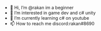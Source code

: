 - 👋 Hi, I’m @rakan im a beginner
- 👀 I’m interested in game dev and c# unity 
- 🌱 I’m currently learning c# on youtube 
- 📫 How to reach me discord:rakan#8690 

<!---
rakan-code-beginner/rakan-code-beginner is a ✨ special ✨ repository because its `README.md` (this file) appears on your GitHub profile.
You can click the Preview link to take a look at your changes.
--->
